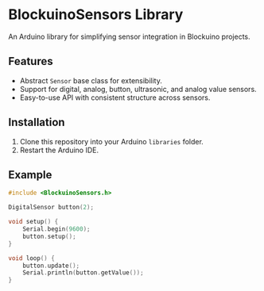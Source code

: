 # BlockuinoSensors Library
An Arduino library for simplifying sensor integration in Blockuino projects.

## Features
- Abstract `Sensor` base class for extensibility.
- Support for digital, analog, button, ultrasonic, and analog value sensors.
- Easy-to-use API with consistent structure across sensors.

## Installation
1. Clone this repository into your Arduino `libraries` folder.
2. Restart the Arduino IDE.

## Example
```cpp
#include <BlockuinoSensors.h>

DigitalSensor button(2);

void setup() {
    Serial.begin(9600);
    button.setup();
}

void loop() {
    button.update();
    Serial.println(button.getValue());
}
